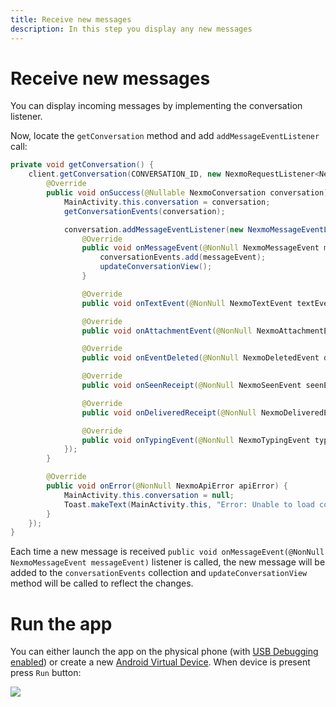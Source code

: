 ```yaml
---
title: Receive new messages
description: In this step you display any new messages
---
```


# Receive new messages

You can display incoming messages by implementing the conversation listener.

Now, locate the `getConversation` method and add `addMessageEventListener` call:

```java
private void getConversation() {
    client.getConversation(CONVERSATION_ID, new NexmoRequestListener<NexmoConversation>() {
        @Override
        public void onSuccess(@Nullable NexmoConversation conversation) {
            MainActivity.this.conversation = conversation;
            getConversationEvents(conversation);

            conversation.addMessageEventListener(new NexmoMessageEventListener() {
                @Override
                public void onMessageEvent(@NonNull NexmoMessageEvent messageEvent) {
                    conversationEvents.add(messageEvent);
                    updateConversationView();
                }

                @Override
                public void onTextEvent(@NonNull NexmoTextEvent textEvent) {}

                @Override
                public void onAttachmentEvent(@NonNull NexmoAttachmentEvent attachmentEvent) {}

                @Override
                public void onEventDeleted(@NonNull NexmoDeletedEvent deletedEvent) {}

                @Override
                public void onSeenReceipt(@NonNull NexmoSeenEvent seenEvent) {}

                @Override
                public void onDeliveredReceipt(@NonNull NexmoDeliveredEvent deliveredEvent) {}

                @Override
                public void onTypingEvent(@NonNull NexmoTypingEvent typingEvent) {}
            });
        }

        @Override
        public void onError(@NonNull NexmoApiError apiError) {
            MainActivity.this.conversation = null;
            Toast.makeText(MainActivity.this, "Error: Unable to load conversation", Toast.LENGTH_SHORT);
        }
    });
}
```

Each time a new message is received `public void onMessageEvent(@NonNull NexmoMessageEvent messageEvent)` listener is called, the new message will be added to the `conversationEvents` collection and `updateConversationView` method will be called to reflect the changes.

# Run the app

You can either launch the app on the physical phone (with [USB Debugging enabled](https://developer.android.com/studio/debug/dev-options#enable)) or create a new [Android Virtual Device](https://developer.android.com/studio/run/managing-avds). When device is present press `Run` button: 

![](/screenshots/tutorials/client-sdk/android-shared/launch-app.png)
